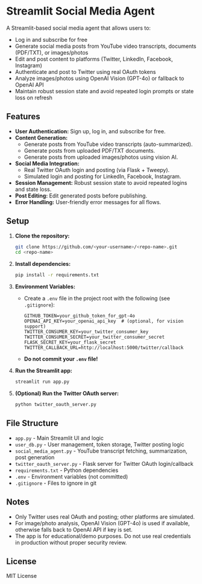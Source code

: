 # Streamlit Social Media Agent

A Streamlit-based social media agent that allows users to:

- Log in and subscribe for free
- Generate social media posts from YouTube video transcripts, documents (PDF/TXT), or images/photos
- Edit and post content to platforms (Twitter, LinkedIn, Facebook, Instagram)
- Authenticate and post to Twitter using real OAuth tokens
- Analyze images/photos using OpenAI Vision (GPT-4o) or fallback to OpenAI API
- Maintain robust session state and avoid repeated login prompts or state loss on refresh

## Features

- **User Authentication:** Sign up, log in, and subscribe for free.
- **Content Generation:**
  - Generate posts from YouTube video transcripts (auto-summarized).
  - Generate posts from uploaded PDF/TXT documents.
  - Generate posts from uploaded images/photos using vision AI.
- **Social Media Integration:**
  - Real Twitter OAuth login and posting (via Flask + Tweepy).
  - Simulated login and posting for LinkedIn, Facebook, Instagram.
- **Session Management:** Robust session state to avoid repeated logins and state loss.
- **Post Editing:** Edit generated posts before publishing.
- **Error Handling:** User-friendly error messages for all flows.

## Setup

1. **Clone the repository:**
   ```sh
   git clone https://github.com/<your-username>/<repo-name>.git
   cd <repo-name>
   ```

2. **Install dependencies:**
   ```sh
   pip install -r requirements.txt
   ```

3. **Environment Variables:**
   - Create a `.env` file in the project root with the following (see `.gitignore`):
     ```env
     GITHUB_TOKEN=your_github_token_for_gpt-4o
     OPENAI_API_KEY=your_openai_api_key  # (optional, for vision support)
     TWITTER_CONSUMER_KEY=your_twitter_consumer_key
     TWITTER_CONSUMER_SECRET=your_twitter_consumer_secret
     FLASK_SECRET_KEY=your_flask_secret
     TWITTER_CALLBACK_URL=http://localhost:5000/twitter/callback
     ```
   - **Do not commit your `.env` file!**

4. **Run the Streamlit app:**
   ```sh
   streamlit run app.py
   ```

5. **(Optional) Run the Twitter OAuth server:**
   ```sh
   python twitter_oauth_server.py
   ```

## File Structure

- `app.py` - Main Streamlit UI and logic
- `user_db.py` - User management, token storage, Twitter posting logic
- `social_media_agent.py` - YouTube transcript fetching, summarization, post generation
- `twitter_oauth_server.py` - Flask server for Twitter OAuth login/callback
- `requirements.txt` - Python dependencies
- `.env` - Environment variables (not committed)
- `.gitignore` - Files to ignore in git

## Notes
- Only Twitter uses real OAuth and posting; other platforms are simulated.
- For image/photo analysis, OpenAI Vision (GPT-4o) is used if available, otherwise falls back to OpenAI API if key is set.
- The app is for educational/demo purposes. Do not use real credentials in production without proper security review.

## License
MIT License

